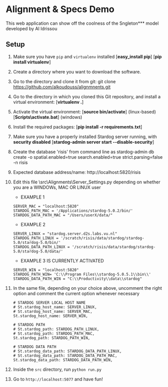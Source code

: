 

# Alignment & Specs Demo

This web application can show off the coolness of the Sngleton*** model developed by Al Idrissou

## Setup

1. Make sure you have `pip` and `virtualenv` installed 
	[**easy_install pip**]
	[**pip install virtualenv**]
	
2. Create a directory where you want to download the software.

3. Go to the directory and clone it from git: git clone https://github.com/alkoudouss/alignmnents.git
	
4. Go to the directory in which you cloned this Git repository, and install a virtual environment: 
	[**virtualenv .**]
	
5. Activate the virtual environment: 
	[**source bin/activate**]	(linux-based)
	[**Scripts\activate.bat**]	(windows)
	
6. Install the required packages: 
	[**pip install -r requirements.txt**]
	
7. Make sure you have a properly installed Stardog server running, with **security disabled** 
	[**stardog-admin server start --disable-security**]

8. Create the database 'risis' from command line as
	stardog-admin db create -o spatial.enabled=true search.enabled=true strict.parsing=false -n risis
	
9. Expected database address/name: http://localhost:5820/risis

10. Edit this file \src\Alignments\Server_Settings.py depending on whether you are a WINDOWs, MAC OR LINUX user

	* EXAMPLE 1
	```
	SERVER_MAC = "localhost:5820"
	STARDOG_PATH_MAC = '/Applications/stardog-5.0.2/bin/'
	STARDOG_DATA_PATH_MAC = "/Users/userX/data/"
	```
	
	* EXAMPLE 2
	```
	SERVER_LINUX = "stardog.server.d2s.labs.vu.nl"	
	STARDOG_PATH_LINUX = '/scratch/risis/data/stardog/stardog-5.0/stardog-5.0/bin/'	
	STARDOG_DATA_PATH_LINUX = '/scratch/risis/data/stardog/stardog-5.0/stardog-5.0/data/'
	```
	
	* EXAMPLE 3 IS CURRENTLY ACTIVATED
	```
	SERVER_WIN = "localhost:5820"	
	STARDOG_PATH_WIN= 'C:\\Program Files\\stardog-5.0.5.1\\bin\\'	
	STARDOG_DATA_PATH_WIN = "C:\\Productivity\\data\\stardog"
	```
	
11. In the same file, depending on your choice above, uncomment the right option and comment the current option whenever necessary
	
	```
	# STARDOG SERVER LOCAL HOST NAME
    # St.stardog_host_name: SERVER_LINUX,
    # St.stardog_host_name: SERVER_MAC,
    St.stardog_host_name: SERVER_WIN,
	```
	
	```
    # STARDOG PATH
    # St.stardog_path: STARDOG_PATH_LINUX,
    # St.stardog_path: STARDOG_PATH_MAC,
    St.stardog_path: STARDOG_PATH_WIN,
	```
	
	```
    # STARDOG DATA PATH
    # St.stardog_data_path: STARDOG_DATA_PATH_LINUX,
    # St.stardog_data_path: STARDOG_DATA_PATH_MAC,
    St.stardog_data_path: STARDOG_DATA_PATH_WIN,
	```
	
12. Inside the `src` directory, run `python run.py`

13. Go to `http://localhost:5077` and have fun!
